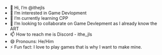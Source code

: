 - 👋 Hi, I’m @ithejls
- 👀 I’m interested in Game Devlopment
- 🌱 I’m currently learning CPP 
- 💞️ I’m looking to collaborate on Game Devlepment as I already know the ART
- 📫 How to reach me is Discord - ithe_jls
- 😄 Pronouns: He/Him
- ⚡ Fun fact: I love to play games that is why I want to make mine.

<!---
ithejls/ithejls is a ✨ special ✨ repository because its `README.md` (this file) appears on your GitHub profile.
You can click the Preview link to take a look at your changes.
--->
